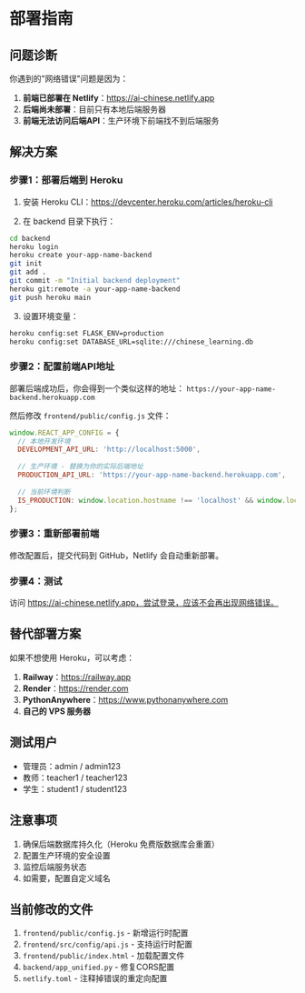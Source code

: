 # 部署指南

## 问题诊断

你遇到的"网络错误"问题是因为：

1. **前端已部署在 Netlify**：https://ai-chinese.netlify.app
2. **后端尚未部署**：目前只有本地后端服务器
3. **前端无法访问后端API**：生产环境下前端找不到后端服务

## 解决方案

### 步骤1：部署后端到 Heroku

1. 安装 Heroku CLI：https://devcenter.heroku.com/articles/heroku-cli

2. 在 backend 目录下执行：
```bash
cd backend
heroku login
heroku create your-app-name-backend
git init
git add .
git commit -m "Initial backend deployment"
heroku git:remote -a your-app-name-backend
git push heroku main
```

3. 设置环境变量：
```bash
heroku config:set FLASK_ENV=production
heroku config:set DATABASE_URL=sqlite:///chinese_learning.db
```

### 步骤2：配置前端API地址

部署后端成功后，你会得到一个类似这样的地址：
`https://your-app-name-backend.herokuapp.com`

然后修改 `frontend/public/config.js` 文件：

```javascript
window.REACT_APP_CONFIG = {
  // 本地开发环境
  DEVELOPMENT_API_URL: 'http://localhost:5000',
  
  // 生产环境 - 替换为你的实际后端地址
  PRODUCTION_API_URL: 'https://your-app-name-backend.herokuapp.com',
  
  // 当前环境判断
  IS_PRODUCTION: window.location.hostname !== 'localhost' && window.location.hostname !== '127.0.0.1'
};
```

### 步骤3：重新部署前端

修改配置后，提交代码到 GitHub，Netlify 会自动重新部署。

### 步骤4：测试

访问 https://ai-chinese.netlify.app，尝试登录，应该不会再出现网络错误。

## 替代部署方案

如果不想使用 Heroku，可以考虑：

1. **Railway**：https://railway.app
2. **Render**：https://render.com  
3. **PythonAnywhere**：https://www.pythonanywhere.com
4. **自己的 VPS 服务器**

## 测试用户

- 管理员：admin / admin123
- 教师：teacher1 / teacher123
- 学生：student1 / student123

## 注意事项

1. 确保后端数据库持久化（Heroku 免费版数据库会重置）
2. 配置生产环境的安全设置
3. 监控后端服务状态
4. 如需要，配置自定义域名

## 当前修改的文件

1. `frontend/public/config.js` - 新增运行时配置
2. `frontend/src/config/api.js` - 支持运行时配置
3. `frontend/public/index.html` - 加载配置文件
4. `backend/app_unified.py` - 修复CORS配置
5. `netlify.toml` - 注释掉错误的重定向配置
